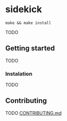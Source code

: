 # sidekick

```shell
make && make install
```

TODO

## Getting started

TODO

### Instalation

TODO

## Contributing

TODO [CONTRIBUTING.md]()
